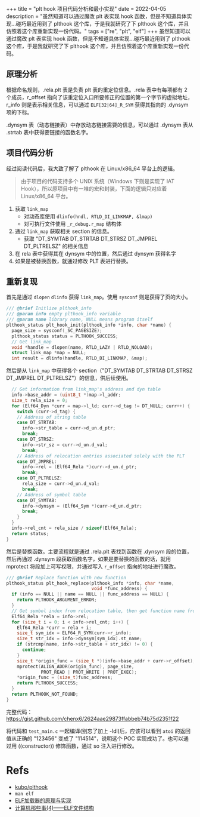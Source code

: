 +++
title = "plt hook 项目代码分析和最小实现"
date = 2022-04-05
description = "虽然知道可以通过魔改 plt 表实现 hook 函数，但是不知道具体实现...碰巧最近用到了 plthook 这个库，于是我就研究了下 plthook 这个库，并且仿照着这个库重新实现一份代码。"
tags = ["re", "plt", "elf"]
+++
虽然知道可以通过魔改 plt 表实现 hook 函数，但是不知道具体实现...碰巧最近用到了 plthook 这个库，于是我就研究了下 plthook 这个库，并且仿照着这个库重新实现一份代码。

## 原理分析

根据命名规则，.rela.plt 表是负责 plt 表的重定位信息。.rela 表中有每项都有 2 个成员，r_offset 指向了该重定位入口所要修正的位置的第一个字节的虚拟地址， r_info 则是表示相关信息，可以通过 `ELF[32|64]_R_SYM` 获得其指向的 .dynsym 项的下标。

.dynsym 表（动态链接表）中存放动态链接需要的信息，可以通过 .dynsym 表从 .strtab 表中获得要链接的函数名字。

## 项目代码分析

经过阅读代码后，我大致了解了 plthook 在 Linux/x86_64 平台上的逻辑。

> 由于项目的代码支持多个 UNIX 系统（Windows 下则是实现了 IAT Hook），所以原项目中有一堆的宏和封装，下面的逻辑只对应着 Linux/x86_64 平台。

1. 获取 `link_map`
    - 对动态库使用 `dlinfo(hndl, RTLD_DI_LINKMAP, &lmap)`
    - 对可执行文件使用 `_r_debug.r_map` 结构体
2. 通过 `link_map` 获取相关 section 的信息。
    - 获取 "DT_SYMTAB DT_STRTAB DT_STRSZ DT_JMPREL DT_PLTRELSZ" 的相关信息
3. 在 rela 表中获得其在 dynsym 中的位置，然后通过 dynsym 获得名字
4. 如果是被替换函数，就通过修改 PLT 表进行替换。

## 重新复现

首先是通过 `dlopen` `dlinfo` 获得 `link_map`。使用 `sysconf` 则是获得了页的大小。

```c
/// @brief Initlize plthook_info
/// @param info empty plthook_info variable
/// @param name library name, NULL means program itself
plthook_status plt_hook_init(plthook_info *info, char *name) {
  page_size = sysconf(_SC_PAGESIZE);
  plthook_status status = PLTHOOK_SUCCESS;
  // Get link_map
  void *handle = dlopen(name, RTLD_LAZY | RTLD_NOLOAD);
  struct link_map *map = NULL;
  int result = dlinfo(handle, RTLD_DI_LINKMAP, &map);
```

然后是从 `link_map` 中获得各个 section（"DT_SYMTAB DT_STRTAB DT_STRSZ DT_JMPREL DT_PLTRELSZ"）的信息，供后续使用。

```c
  // Get information from link_map's address and dyn table
  info->base_addr = (uint8_t *)map->l_addr;
  size_t rela_size = 0;
  for (Elf64_Dyn *curr = map->l_ld; curr->d_tag != DT_NULL; curr++) {
    switch (curr->d_tag) {
    // Address of string table
    case DT_STRTAB:
      info->str_table = curr->d_un.d_ptr;
      break;
    case DT_STRSZ:
      info->str_sz = curr->d_un.d_val;
      break;
    // Address of relocation entries associated solely with the PLT
    case DT_JMPREL:
      info->rel = (Elf64_Rela *)curr->d_un.d_ptr;
      break;
    case DT_PLTRELSZ:
      rela_size = curr->d_un.d_val;
      break;
    // Address of symbol table
    case DT_SYMTAB:
      info->dynsym = (Elf64_Sym *)curr->d_un.d_ptr;
      break;
    }
  }
  info->rel_cnt = rela_size / sizeof(Elf64_Rela);
  return status;
}
```

然后是替换函数。主要流程就是通过 .rela.plt 表找到函数在 .dynsym 段的位置，然后再通过 .dynsym 段获取函数名字，如果是要替换的函数的话，就用 mprotect 将段加上可写权限，并通过写入 `r_offset` 指向的地址进行魔改。

```c
/// @brief Replace function with new function
plthook_status plt_hook_replace(plthook_info *info, char *name,
                                void *func_address) {
  if (info == NULL || name == NULL || func_address == NULL) {
    return PLTHOOK_ARGUMENT_ERROR;
  }
  // Get symbol index from relocation table, then get function name from symbol
  Elf64_Rela *rela = info->rel;
  for (size_t i = 0; i < info->rel_cnt; i++) {
    Elf64_Rela *curr = rela + i;
    size_t sym_idx = ELF64_R_SYM(curr->r_info);
    size_t str_idx = info->dynsym[sym_idx].st_name;
    if (strcmp(name, info->str_table + str_idx) != 0) {
      continue;
    }
    size_t *origin_func = (size_t *)(info->base_addr + curr->r_offset);
    mprotect(ALIGN_ADDR(origin_func), page_size,
             PROT_READ | PROT_WRITE | PROT_EXEC);
    *origin_func = (size_t)func_address;
    return PLTHOOK_SUCCESS;
  }
  return PLTHOOK_NOT_FOUND;
}
```

完整代码：<https://gist.github.com/chenx6/2624aae29873ffabbeb74b75d2351f22>

将代码和 `test_main.c` 一起编译(别忘了加上 -ldl)后，应该可以看到 `atoi` 的返回值从正确的 "123456" 变成了 "114514"，说明这个 POC 实现成功了。也可以通过用 ((constructor)) 修饰函数，通过 so 注入进行修改。

# Refs

- [kubo/plthook](https://github.com/kubo/plthook)
- `man elf`
- [ELF加载器的原理与实现](https://zhuanlan.zhihu.com/p/401446080)
- [计算机那些事(4)——ELF文件结构](http://chuquan.me/2018/05/21/elf-introduce/)
